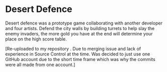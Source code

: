 # Desert Defence

Desert defence was a prototype game collaborating with another developer and four artists. Defend the city walls by building turrets to help slay the enemy invaders, the more gold you have at the end will determine your place on the high score table.

[Re-uploaded to my repository . Due to merging issue and lack of experience in Source Control at the time. Was decided to just use one GitHub account due to the short time frame which was why the commits were all made from one account.]
